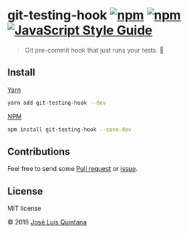 # git-testing-hook [![npm](https://img.shields.io/npm/v/git-testing-hook.svg)](https://www.npmjs.com/package/git-testing-hook) [![npm](https://img.shields.io/npm/dt/git-testing-hook.svg)](https://www.npmjs.com/package/git-testing-hook) [![JavaScript Style Guide](https://img.shields.io/badge/code_style-standard-brightgreen.svg)](https://standardjs.com)

> Git pre-commit hook that just runs your tests. :green_apple:

## Install

[Yarn](https://github.com/yarnpkg/)

```sh
yarn add git-testing-hook --dev
```

[NPM](https://www.npmjs.com/)

```sh
npm install git-testing-hook --save-dev
```

## Contributions

Feel free to send some [Pull request](https://github.com/joseluisq/git-testing-hook/pulls) or [issue](https://github.com/joseluisq/git-testing-hook/issues).

## License
MIT license

© 2018 [José Luis Quintana](http://git.io/joseluisq)
